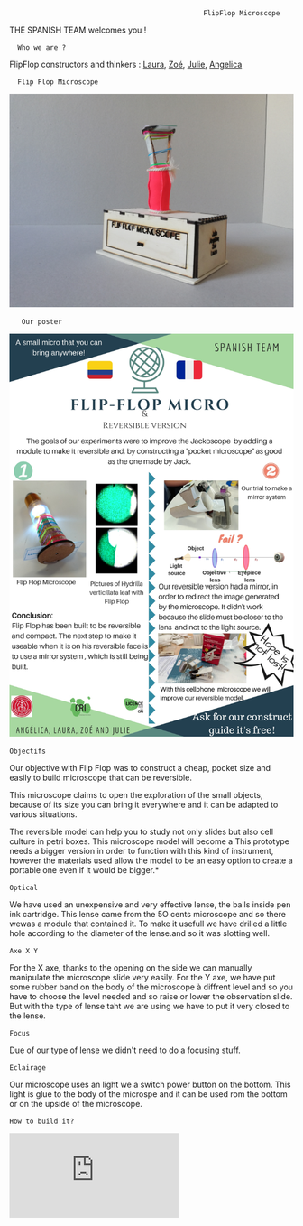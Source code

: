
                                                    FlipFlop Microscope
 
 THE SPANISH TEAM welcomes you !

    


      Who we are ? 


FlipFlop constructors and thinkers : [Laura](https://github.com/lvrn1992), [Zoé](https://github.com/piczoe), [Julie](https://github.com/JulieSitolle), [Angelica](https://github.com/Angelicarisu)

  
      Flip Flop Microscope
      
![alt_text](https://github.com/MakerLabCRI/FrugalMicroscope/blob/master/StudentStories/FlipFlop%20Microscope/Images/IMG_20180914_123345.jpg)
     
       Our poster


![alt_text](https://github.com/MakerLabCRI/FrugalMicroscope/blob/master/StudentStories/FlipFlop%20Microscope/Images/SPANISH%20TEAM.jpg)
  
    Objectifs

Our objective with Flip Flop was to construct a cheap, pocket size and easily to build microscope that can be reversible. 

This microscope claims to open the exploration of the small objects, because of its size you can bring it everywhere and it can be adapted to various situations. 

The reversible model can help you to study not only slides but also cell culture in petri boxes. This microscope model will become a This prototype needs a bigger version in order to function with this kind of instrument, however the materials used allow the model to be an easy option to create a portable one even if it would be bigger.*

    Optical
    
We have used an unexpensive and very effective lense, the balls inside pen ink cartridge. This lense came from the 5O cents microscope and so there wewas a module that contained it. To make it usefull we have drilled a little hole according to the diameter of the lense.and so it was slotting well.

    Axe X Y
    
For the X axe, thanks to the opening on the side we can manually manipulate the microscope slide very easily.
For the Y axe, we have put some rubber band on the body of the microscope à diffrent level and so you have to choose the level needed and so raise or lower the observation slide. But with the type of lense taht we are using we have to put it very closed to the lense.


    Focus
    
Due of our type of lense we didn't need to do a focusing stuff.


    Eclairage
    
Our microscope uses an light we a switch power button on the bottom. This light is glue to the body of the microspe and it can be used rom the bottom or on the upside of the microscope.

    How to build it?
    
 ![Follow the script](https://github.com/MakerLabCRI/FrugalMicroscope/blob/master/StudentStories/FlipFlop%20Microscope/STEPS%20FINALE.pdf)



